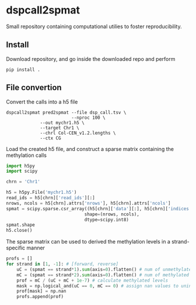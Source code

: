 # dspcall2spmat

Small repository containing computational utilies to foster reproducibility.

## Install

Download repository, and go inside the downloaded repo and perform

```
pip install .
```

## File convertion

Convert the calls into a h5 file

```shell
dspcall2spmat pred2spmat --file dsp_call.tsv \
                         --nproc 100 \
			 --out mychr1.h5 \
			 --target Chr1 \
			 --chrl Col-CEN_v1.2.lengths \
			 --ctx CG
```

Load the created h5 file, and construct a sparse matrix containing the methylation calls

```python
import h5py
import scipy

chrn = 'Chr1'

h5 = h5py.File('mychr1.h5')
read_ids = h5[chrn]['read_ids'][:]
nrows, ncols = h5[chrn].attrs['nrows'], h5[chrn].attrs['ncols']
spmat = scipy.sparse.csr_array((h5[chrn]['data'][:], h5[chrn]['indices'][:], h5[chrn]['indptr'][:]),
                              shape=(nrows, ncols),
                              dtype=scipy.int8)
spmat.shape
h5.close()
```

The sparse matrix can be used to derived the methylation levels in a strand-specific manner

```python
profs = []
for strand in [1, -1]: # [forward, reverse]
    uC = (spmat == strand*1).sum(axis=0).flatten() # num of unmethylated CGs
    mC = (spmat == strand*2).sum(axis=0).flatten() # num of methylated CGs
    prof = mC / (uC + mC + 1e-7) # calculate methylated levels
    mask = np.logical_and(uC == 0, mC == 0) # assign nan values to uninformative positions
    prof[mask] = np.nan
    profs.append(prof)
```